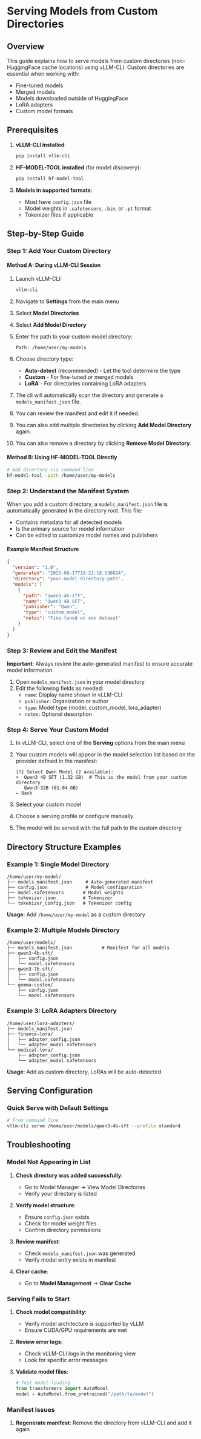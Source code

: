 # Serving Models from Custom Directories

## Overview

This guide explains how to serve models from custom directories (non-HuggingFace cache locations) using vLLM-CLI. Custom directories are essential when working with:
- Fine-tuned models
- Merged models
- Models downloaded outside of HuggingFace
- LoRA adapters
- Custom model formats

## Prerequisites

1. **vLLM-CLI installed**:
   ```bash
   pip install vllm-cli
   ```

2. **HF-MODEL-TOOL installed** (for model discovery):
   ```bash
   pip install hf-model-tool
   ```

3. **Models in supported formats**:
   - Must have `config.json` file
   - Model weights in `.safetensors`, `.bin`, or `.pt` format
   - Tokenizer files if applicable

## Step-by-Step Guide

### Step 1: Add Your Custom Directory

#### Method A: During vLLM-CLI Session

1. Launch vLLM-CLI:
   ```bash
   vllm-cli
   ```

2. Navigate to **Settings** from the main menu

3. Select **Model Directories**

4. Select **Add Model Directory**

5. Enter the path to your custom model directory:
   ```
   Path: /home/user/my-models
   ```

6. Choose directory type:
   - **Auto-detect** (recommended) - Let the tool determine the type
   - **Custom** - For fine-tuned or merged models
   - **LoRA** - For directories containing LoRA adapters

7. The cli will automatically scan the directory and generate a `models_manifest.json` file.
8. You can review the manifest and edit it if needed.
9. You can also add multiple directories by clicking **Add Model Directory** again.
10. You can also remove a directory by clicking **Remove Model Directory**.

#### Method B: Using HF-MODEL-TOOL Directly

```bash
# Add directory via command line
hf-model-tool -path /home/user/my-models
```

### Step 2: Understand the Manifest System

When you add a custom directory, a `models_manifest.json` file is automatically generated in the directory root. This file:
- Contains metadata for all detected models
- Is the primary source for model information
- Can be edited to customize model names and publishers

#### Example Manifest Structure

```json
{
  "version": "1.0",
  "generated": "2025-08-17T19:21:18.530824",
  "directory": "your-model-directory-path",
  "models": [
    {
      "path": "qwen3-4b-sft",
      "name": "Qwen3 4B SFT",
      "publisher": "Qwen",
      "type": "custom_model",
      "notes": "Fine-tuned on xxx dataset"
    }
  ]
}
```

### Step 3: Review and Edit the Manifest

**Important**: Always review the auto-generated manifest to ensure accurate model information.

1. Open `models_manifest.json` in your model directory
2. Edit the following fields as needed:
   - `name`: Display name shown in vLLM-CLI
   - `publisher`: Organization or author
   - `type`: Model type (model, custom_model, lora_adapter)
   - `notes`: Optional description

### Step 4: Serve Your Custom Model

1. In vLLM-CLI, select one of the **Serving** options from the main menu

2. Your custom models will appear in the model selection list based on the provider defined in the manifest:
   ```
   [?] Select Qwen Model (2 available):
   >  Qwen3 4B SFT (1.32 GB)  # This is the model from your custom directory
      Qwen3-32B (61.04 GB)
   ← Back
   ```

3. Select your custom model

4. Choose a serving profile or configure manually

5. The model will be served with the full path to the custom directory

## Directory Structure Examples

### Example 1: Single Model Directory

```
/home/user/my-model/
├── models_manifest.json     # Auto-generated manifest
├── config.json              # Model configuration
├── model.safetensors       # Model weights
├── tokenizer.json          # Tokenizer
└── tokenizer_config.json   # Tokenizer config
```

**Usage**: Add `/home/user/my-model` as a custom directory

### Example 2: Multiple Models Directory

```
/home/user/models/
├── models_manifest.json           # Manifest for all models
├── qwen3-4b-sft/
│   ├── config.json
│   └── model.safetensors
├── qwen3-7b-sft/
│   ├── config.json
│   └── model.safetensors
└── gemma-custom/
    ├── config.json
    └── model.safetensors
```


### Example 3: LoRA Adapters Directory

```
/home/user/lora-adapters/
├── models_manifest.json
├── finance-lora/
│   ├── adapter_config.json
│   └── adapter_model.safetensors
└── medical-lora/
    ├── adapter_config.json
    └── adapter_model.safetensors
```

**Usage**: Add as custom directory, LoRAs will be auto-detected

## Serving Configuration

### Quick Serve with Default Settings

```bash
# From command line
vllm-cli serve /home/user/models/qwen3-4b-sft --profile standard
```

## Troubleshooting

### Model Not Appearing in List

1. **Check directory was added successfully**:
   - Go to Model Manager → View Model Directories
   - Verify your directory is listed

2. **Verify model structure**:
   - Ensure `config.json` exists
   - Check for model weight files
   - Confirm directory permissions

3. **Review manifest**:
   - Check `models_manifest.json` was generated
   - Verify model entry exists in manifest

4. **Clear cache**:
   - Go to **Model Management** → **Clear Cache**

### Serving Fails to Start

1. **Check model compatibility**:
   - Verify model architecture is supported by vLLM
   - Ensure CUDA/GPU requirements are met

2. **Review error logs**:
   - Check vLLM-CLI logs in the monitoring view
   - Look for specific error messages

3. **Validate model files**:
   ```python
   # Test model loading
   from transformers import AutoModel
   model = AutoModel.from_pretrained("/path/to/model")
   ```

### Manifest Issues

1. **Regenerate manifest**:
   Remove the directory from vLLM-CLI and add it again
